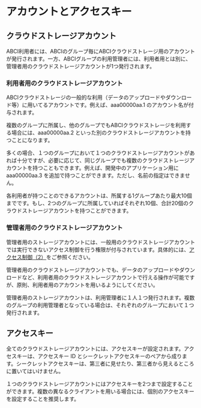 
# アカウントとアクセスキー

## クラウドストレージアカウント

ABCI利用者には、ABCIのグループ毎にABCIクラウドストレージ用のアカウントが発行されます。一方、ABCIグループの利用管理者には、利用者用とは別に、管理者用のクラウドストレージアカウントが1つ発行されます。

### 利用者用のクラウドストレージアカウント

ABCIクラウドストレージの一般的な利用（データのアップロードやダウンロード等）に用いてるアカウントです。例えば、aaa00000aa.1 のアカウント名が付与されます。

複数のグループに所属し、他のグループでもABCIクラウドストレージを利用する場合には、aaa00000aa.2 といった別のクラウドストレージアカウントを持つことになります。

多くの場合、１つのグループにおいて１つのクラウドストレージアカウントがあれば十分ですが、必要に応じて、同じグループでも複数のクラウドストレージアカウントを持つこともできます。例えば、開発中のアプリケーション用に aaa00000aa.3 を追加で持つことができます。ただし、名前の指定はできません。

各利用者が持つことのできるアカウントは、所属する1グループあたり最大10個までです。もし、2つのグループに所属していればそれぞれ10個、合計20個のクラウドストレージアカウントを持つことができます。

### 管理者用のクラウドストレージアカウント

管理者用のストレージアカウントには、一般用のクラウドストレージアカウントでは実行できないアクセス制御を行う権限が付与されています。具体的には、[アクセス制御（2）](policy.md)をご参照ください。　

管理者用のクラウドストレージアカウントでも、データのアップロードやダウンロードなど、利用者用のクラウドストレージアカウントで行える操作が可能ですが、原則、利用者用のアカウントを用いるようにしてください。

管理者用のストレージアカウントは、利用管理者に１人１つ発行されます。複数のグループの利用管理者となっている場合は、それぞれのグループにおいて１つ発行されます。

## アクセスキー

全てのクラウドストレージアカウントには、アクセスキーが設定されます。アクセスキーは、アクセスキー ID とシークレットアクセスキーのペアから成ります。シークレットアクセスキーは、第三者に見せたり、第三者から見えるところに置いてはいけません。

１つのクラウドストレージアカウントにはアクセスキーを2つまで設定することができます。複数の異なるクライアントを用いる場合には、個別のアクセスキーを設定することを推奨します。


<!--
## サブグループ

グループ内に作るグループです。アクセスポリシーの適用などに使います。
-->
